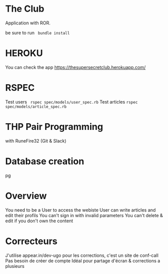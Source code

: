 # The Club 

Application with ROR.

be sure to run
` bundle install`

# HEROKU
You can check the app
https://thesupersecretclub.herokuapp.com/

# RSPEC
Test users ` rspec spec/models/user_spec.rb`
Test articles `rspec spec/models/article_spec.rb`

# THP Pair Programming
with RuneFire32 (Git & Slack)

# Database creation
pg

# Overview
You need to be a User to access the webiste
User can write articles and edit their profils
You can't sign in with invalid parameters
You can't delete & edit if you don't own the content

# Correcteurs
J'utilise appear.in/dev-ugo pour les corrections, c'est un site de conf-call
Pas besoin de créer de compte
Idéal pour partage d'écran & corrections a plusieurs

